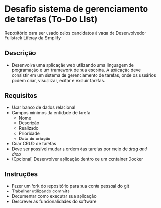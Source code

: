 # Desafio sistema de gerenciamento de tarefas (To-Do List)
Repositório para ser usado pelos candidatos à vaga de Desenvolvedor Fullstack Liferay da Simplify

## Descrição
- Desenvolva uma aplicação web utilizando uma linguagem de programação e um framework de sua escolha. A aplicação deve consistir em um sistema de gerenciamento de tarefas, onde os usuários podem criar, visualizar, editar e excluir tarefas.

## Requisitos
- Usar banco de dados relacional
- Campos mínimos da entidade de tarefa
    - Nome
    - Descrição
    - Realizado
    - Prioridade
    - Data de criação
- Criar CRUD de tarefas
- Deve ser possível mudar a ordem das tarefas por meio de _drag and drop_
- (Opcional) Desenvolver aplicação dentro de um container Docker

## Instruções
- Fazer um fork do repositório para sua conta pessoal do git
- Trabalhar utilizando commits
- Documentar como executar sua aplicação
- Descrever as funcionalidades do software
